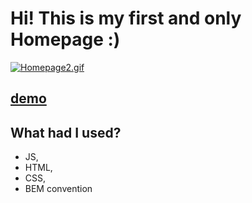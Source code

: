 # Hi! This is my first and only Homepage :)
[![Homepage2.gif](https://s4.gifyu.com/images/Homepage2.gif)](https://gifyu.com/image/S9PVq)
## [demo](https://renesanss.github.io/homepage/)
## What had I used?
- JS, 
- HTML,  
- CSS, 
- BEM convention

